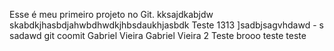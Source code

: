 Esse é meu primeiro projeto no Git.
kksajdkabjdw
skabdkjhasbdjahwbdhwdkjhbsdaukhjasbdk
Teste 1313
]sadbjsagvhdawd - s sadawd
git coomit
Gabriel Vieira
Gabriel Vieira 2
Teste brooo
teste teste
